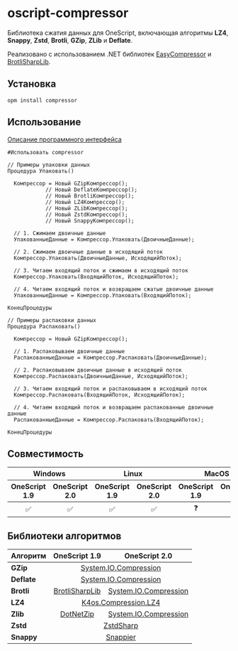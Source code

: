 # oscript-compressor

Библиотека сжатия данных для OneScript, включающая алгоритмы **LZ4**, **Snappy**, **Zstd**, **Brotli**, **GZip**, **ZLib** и **Deflate**. 

Реализовано с использованием .NET библиотек [EasyCompressor](https://github.com/mjebrahimi/EasyCompressor/) и [BrotliSharpLib](https://github.com/master131/BrotliSharpLib).

## Установка

```
opm install compressor
```

## Использование

[Описание программного интерфейса](docs/README.md)

``` bsl
#Использовать compressor

// Примеры упаковки данных
Процедура Упаковать()

  Компрессор = Новый GZipКомпрессор();
            // Новый DeflateКомпрессор();
            // Новый BrotliКомпрессор();
            // Новый LZ4Компрессор();
            // Новый ZLibКомпрессор();
            // Новый ZstdКомпрессор();
            // Новый SnappyКомпрессор();

  // 1. Сжимаем двоичные данные
  УпакованныеДанные = Компрессор.Упаковать(ДвоичныеДанные);
  
  // 2. Сжимаем двоичные данные в исходящий поток
  Компрессор.Упаковать(ДвоичныеДанные, ИсходящийПоток);
  
  // 3. Читаем входящий поток и сжимаем в исходящий поток
  Компрессор.Упаковать(ВходящийПоток, ИсходящийПоток);
  
  // 4. Читаем входящий поток и возвращаем сжатые двоичные данные 
  УпакованныеДанные = Компрессор.Упаковать(ВходящийПоток);

КонецПроцедуры

// Примеры распаковки данных
Процедура Распаковать()

  Компрессор = Новый GZipКомпрессор();

  // 1. Распаковываем двоичные данные
  РаспакованныеДанные = Компрессор.Распаковать(ДвоичныеДанные);
  
  // 2. Распаковываем двоичные данные в исходящий поток
  Компрессор.Распаковать(ДвоичныеДанные, ИсходящийПоток);
  
  // 3. Читаем входящий поток и распаковываем в исходящий поток
  Компрессор.Распаковать(ВходящийПоток, ИсходящийПоток);
  
  // 4. Читаем входящий поток и возвращаем распакованные двоичные данные
  РаспакованныеДанные = Компрессор.Распаковать(ВходящийПоток);

КонецПроцедуры
```

## Совместимость

<table>
  <thead>
    <tr>
      <th colspan="2">Windows</th>
      <th colspan="2">Linux</th>
      <th colspan="2">MacOS</th>
    </tr>
    <tr>
      <th>OneScript 1.9</th>
      <th>OneScript 2.0</th>
      <th>OneScript 1.9</th>
      <th>OneScript 2.0</th>
      <th>OneScript 1.9</th>
      <th>OneScript 2.0</th>
    </tr>
  </thead>
  <tbody>
    <tr>
      <td align="center">✅</td>
      <td align="center">✅</td>
      <td align="center">✅</td>
      <td align="center">✅</td>
      <td align="center">❓</td>
      <td align="center">❓</td>
    </tr>
  </tbody>
</table>

## Библиотеки алгоритмов

<table>
  <thead>
    <tr>
      <th>Алгоритм</th>
      <th>OneScript 1.9</th>
      <th>OneScript 2.0</th>
    </tr>
  </thead>
  <tbody>
    <tr>
      <td><b>GZip</b></td>
      <td colspan="2" align="center"><a href="https://learn.microsoft.com/ru-ru/dotnet/api/system.io.compression" target="_blank">System.IO.Compression</a></td>
    </tr>
    <tr>
      <td><b>Deflate</b></td>
      <td colspan="2" align="center"><a href="https://learn.microsoft.com/ru-ru/dotnet/api/system.io.compression" target="_blank">System.IO.Compression</a></td>
    </tr>
    <tr>
      <td><b>Brotli</b></td>
      <td align="center"><a href="https://github.com/master131/BrotliSharpLib" target="_blank">BrotliSharpLib</a></td>
      <td align="center"><a href="https://learn.microsoft.com/ru-ru/dotnet/api/system.io.compression" target="_blank">System.IO.Compression</a></td>
    </tr>
    <tr>
      <td><b>LZ4</b></td>
      <td colspan="2" align="center"><a href="https://github.com/MiloszKrajewski/K4os.Compression.LZ4" target="_blank">K4os.Compression.LZ4</a></td>
    </tr>
    <tr>
      <td><b>Zlib</b></td>
      <td align="center"><a href="https://github.com/haf/DotNetZip.Semverd" target="_blank">DotNetZip</a></td>
      <td align="center"><a href="https://learn.microsoft.com/ru-ru/dotnet/api/system.io.compression" target="_blank">System.IO.Compression</a></td>
    </tr>
    <tr>
      <td><b>Zstd</b></td>
      <td colspan="2" align="center"><a href="https://github.com/oleg-st/ZstdSharp" target="_blank">ZstdSharp</a></td>
    </tr>
    <tr>
      <td><b>Snappy</b></td>
      <td colspan="2" align="center"><a href="https://github.com/brantburnett/Snappier" target="_blank">Snappier</a></td>
    </tr>
  </tbody>
</table>
